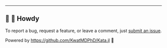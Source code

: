 ---

## 👋 🤠 Howdy

To report a bug, request a feature, or leave a comment, just [submit an issue](https://github.com/KwatMDPhD/OnePiece.jl/issues/new/choose).

Powered by https://github.com/KwatMDPhD/Kata.jl 🌝
